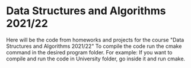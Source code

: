 # Data Structures and Algorithms 2021/22
Here will be the code from homeworks and projects for the course "Data Structures and Algorithms 2021/22"
To compile the code run the cmake command in the desired program folder.
For example:
If you want to compile and run the code in University folder, go inside it and run cmake.
